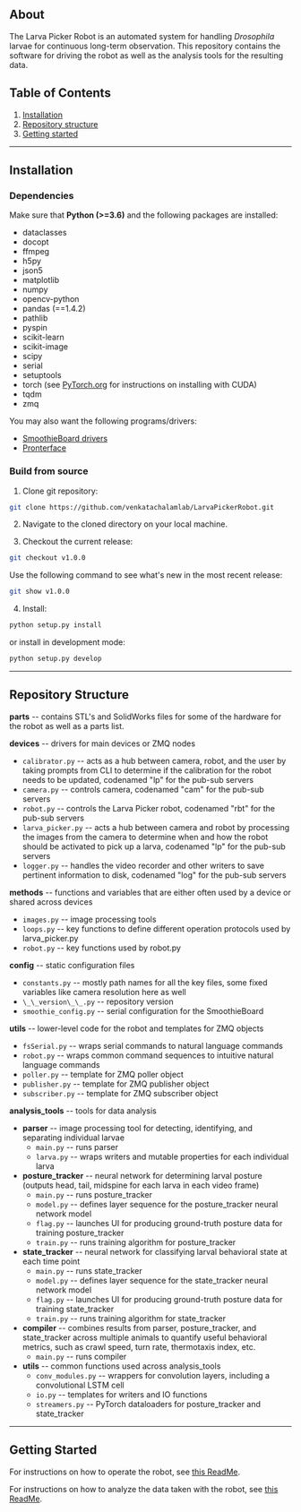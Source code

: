 ## About

The Larva Picker Robot is an automated system for handling *Drosophila* larvae for continuous long-term observation.
This repository contains the software for driving the robot as well as the analysis tools for the resulting data.

## Table of Contents
1. [Installation](#installation)
2. [Repository structure](#structure)
3. [Getting started](#start)

---

<a name="installation"></a>
## Installation 

### Dependencies

Make sure that **Python (>=3.6)** and the following packages are installed:
  - dataclasses
  - docopt
  - ffmpeg
  - h5py
  - json5
  - matplotlib
  - numpy
  - opencv-python
  - pandas (==1.4.2)
  - pathlib
  - pyspin
  - scikit-learn
  - scikit-image
  - scipy
  - serial
  - setuptools
  - torch (see [PyTorch.org](https://pytorch.org/get-started/locally/) for instructions on installing with CUDA)
  - tqdm
  - zmq

You may also want the following programs/drivers:
* [SmoothieBoard drivers](http://smoothieware.org/)
* [Pronterface](http://www.pronterface.com/)

### Build from source

1. Clone git repository: 
  ```bash
  git clone https://github.com/venkatachalamlab/LarvaPickerRobot.git
  ```  

2. Navigate to the cloned directory on your local machine.

3. Checkout the current release:
```bash
git checkout v1.0.0
```
Use the following command to see what's new in the most recent release:
```bash
git show v1.0.0
```

4. Install:
  ```bash
  python setup.py install
  ```
  or install in development mode:
  ```bash
  python setup.py develop
  ```

---

<a name="structure"></a>
## Repository Structure 

**parts** -- contains STL's and SolidWorks files for some of the hardware for the robot as well as a parts list.

**devices** -- drivers for main devices or ZMQ nodes

* `calibrator.py` -- acts as a hub between camera, robot, and the user by taking prompts from CLI to determine if the calibration for the robot needs to be updated, codenamed "lp" for the pub-sub servers
* `camera.py` -- controls camera, codenamed "cam" for the pub-sub servers
* `robot.py` -- controls the Larva Picker robot, codenamed "rbt" for the pub-sub servers
* `larva_picker.py` -- acts a hub between camera and robot by processing the images from the camera to determine when and how the robot should be activated to pick up a larva, codenamed "lp" for the pub-sub servers
* `logger.py` -- handles the video recorder and other writers to save pertinent information to disk, codenamed "log" for the pub-sub servers

**methods** -- functions and variables that are either often used by a device or shared across devices

* `images.py` -- image processing tools
* `loops.py` -- key functions to define different operation protocols used by larva_picker.py
* `robot.py` -- key functions used by robot.py

**config** -- static configuration files

* `constants.py` -- mostly path names for all the key files, some fixed variables like camera resolution here as well
* `\_\_version\_\_.py` -- repository version
* `smoothie_config.py` -- serial configuration for the SmoothieBoard

**utils** -- lower-level code for the robot and templates for ZMQ objects

* `fsSerial.py` -- wraps serial commands to natural language commands
* `robot.py` -- wraps common command sequences to intuitive natural language commands
* `poller.py` -- template for ZMQ poller object
* `publisher.py` -- template for ZMQ publisher object
* `subscriber.py` -- template for ZMQ subscriber object

**analysis_tools** -- tools for data analysis
* **parser** -- image processing tool for detecting, identifying, and separating individual larvae
    * `main.py` -- runs parser
    * `larva.py` -- wraps writers and mutable properties for each individual larva
* **posture_tracker** -- neural network for determining larval posture (outputs head, tail, midspine for each larva in each video frame)
    * `main.py` -- runs posture_tracker
    * `model.py` -- defines layer sequence for the posture_tracker neural network model
    * `flag.py` -- launches UI for producing ground-truth posture data for training posture_tracker
    * `train.py` -- runs training algorithm for posture_tracker
* **state_tracker** -- neural network for classifying larval behavioral state at each time point
    * `main.py` -- runs state_tracker
    * `model.py` -- defines layer sequence for the state_tracker neural network model
    * `flag.py` -- launches UI for producing ground-truth posture data for training state_tracker
    * `train.py` -- runs training algorithm for state_tracker
* **compiler** -- combines results from parser, posture_tracker, and state_tracker across multiple animals to quantify useful behavioral metrics, such as crawl speed, turn rate, thermotaxis index, etc.
    * `main.py` -- runs compiler
* **utils** -- common functions used across analysis_tools
    * `conv_modules.py` -- wrappers for convolution layers, including a convolutional LSTM cell
    * `io.py` -- templates for writers and IO functions
    * `streamers.py` -- PyTorch dataloaders for posture_tracker and state_tracker

---

<a name="start"></a>
## Getting Started 

For instructions on how to operate the robot, see [this ReadMe](https://github.com/venkatachalamlab/LarvaPickerRobot/blob/main/larvapicker/ReadMe.md).

For instructions on how to analyze the data taken with the robot, see [this ReadMe](https://github.com/venkatachalamlab/LarvaPickerRobot/blob/main/larvapicker/analysis_tools/ReadMe.md).

